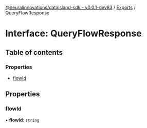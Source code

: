 [@neuralinnovations/dataisland-sdk - v0.0.1-dev83](../../README.md) / [Exports](../modules.md) / QueryFlowResponse

# Interface: QueryFlowResponse

## Table of contents

### Properties

- [flowId](QueryFlowResponse.md#flowid)

## Properties

### flowId

• **flowId**: `string`

